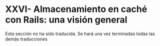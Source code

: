# XXVI- Almacenamiento en caché con Rails: una visión general

Esta sección no ha sido traducida. Se hará una vez terminadas todas las demás traducciones

